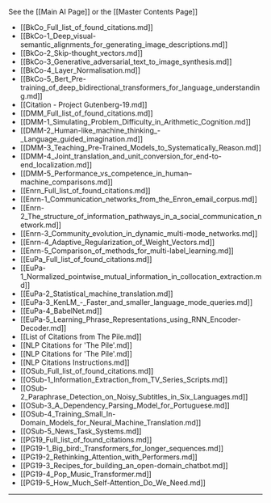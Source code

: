 See the [[Main AI Page]] or the [[Master Contents Page]]

- [[BkCo_Full_list_of_found_citations.md]]
- [[BkCo-1_Deep_visual-semantic_alignments_for_generating_image_descriptions.md]]
- [[BkCo-2_Skip-thought_vectors.md]]
- [[BkCo-3_Generative_adversarial_text_to_image_synthesis.md]]
- [[BkCo-4_Layer_Normalisation.md]]
- [[BkCo-5_Bert_Pre-training_of_deep_bidirectional_transformers_for_language_understanding.md]]
- [[Citation - Project Gutenberg-19.md]]
- [[DMM_Full_list_of_found_citations.md]]
- [[DMM-1_Simulating_Problem_Difficulty_in_Arithmetic_Cognition.md]]
- [[DMM-2_Human-like_machine_thinking_-_Language_guided_imagination.md]]
- [[DMM-3_Teaching_Pre-Trained_Models_to_Systematically_Reason.md]]
- [[DMM-4_Joint_translation_and_unit_conversion_for_end-to-end_localization.md]]
- [[DMM-5_Performance_vs_competence_in_human–machine_comparisons.md]]
- [[Enrn_Full_list_of_found_citations.md]]
- [[Enrn-1_Communication_networks_from_the_Enron_email_corpus.md]]
- [[Enrn-2_The_structure_of_information_pathways_in_a_social_communication_network.md]]
- [[Enrn-3_Community_evolution_in_dynamic_multi-mode_networks.md]]
- [[Enrn-4_Adaptive_Regularization_of_Weight_Vectors.md]]
- [[Enrn-5_Comparison_of_methods_for_multi-label_learning.md]]
- [[EuPa_Full_list_of_found_citations.md]]
- [[EuPa-1_Normalized_pointwise_mutual_information_in_collocation_extraction.md]]
- [[EuPa-2_Statistical_machine_translation.md]]
- [[EuPa-3_KenLM_-_Faster_and_smaller_language_mode_queries.md]]
- [[EuPa-4_BabelNet.md]]
- [[EuPa-5_Learning_Phrase_Representations_using_RNN_Encoder-Decoder.md]]
- [[List of Citations from The Pile.md]]
- [[NLP Citations for 'The Pile'.md]]
- [[NLP Citations for 'The Pile'.md]]
- [[NLP Citations Instructions.md]]
- [[OSub_Full_list_of_found_citations.md]]
- [[OSub-1_Information_Extraction_from_TV_Series_Scripts.md]]
- [[OSub-2_Paraphrase_Detection_on_Noisy_Subtitles_in_Six_Languages.md]]
- [[OSub-3_A_Dependency_Parsing_Model_for_Portuguese.md]]
- [[OSub-4_Training_Small_In-Domain_Models_for_Neural_Machine_Translation.md]]
- [[OSub-5_News_Task_Systems.md]]
- [[PG19_Full_list_of_found_citations.md]]
- [[PG19-1_Big_bird:_Transformers_for_longer_sequences.md]]
- [[PG19-2_Rethinking_Attention_with_Performers.md]]
- [[PG19-3_Recipes_for_building_an_open-domain_chatbot.md]]
- [[PG19-4_Pop_Music_Transformer.md]]
- [[PG19-5_How_Much_Self-Attention_Do_We_Need.md]]

---
